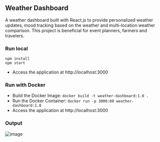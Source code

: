 
## Weather Dashboard
A weather dashboard built with React.js to provide personalized weather updates, mood tracking based on the weather and multi-location weather comparison. 
This project is beneficial for event planners, farmers and travelers.

 ### Run local
   ```
   npm install
   npm start
   ```
   - Access the application at http://localhost:3000

### Run with Docker
   - Build the Docker Image: `docker build -t weather-dashboard:1.0 .`
   - Run the Docker Container: `docker run -p 3000:80 weather-dashboard:1.0`
   - Access the application at http://localhost:3000

### Output
![image](https://github.com/user-attachments/assets/aeccbd53-02c1-49f4-9fbf-c851f8cb892f)

